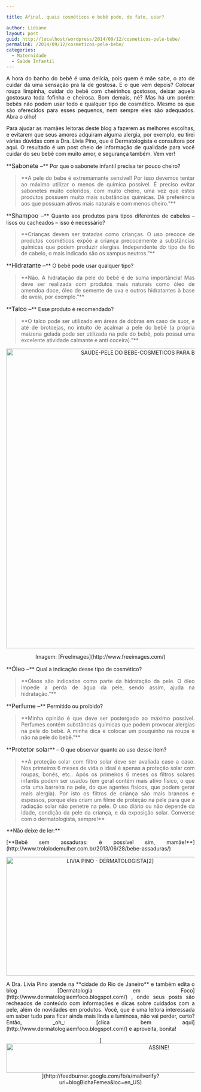 ```yaml
---

title: Afinal, quais cosméticos o bebê pode, de fato, usar?

author: Lidiane
layout: post
guid: http://localhost/wordpress/2014/09/12/cosmeticos-pele-bebe/
permalink: /2014/09/12/cosmeticos-pele-bebe/
categories:
  - Maternidade
  - Saúde Infantil
---
```

<p align="justify">
  A hora do banho do bebê é uma delícia, pois quem é mãe sabe, o ato de cuidar dá uma sensação pra lá de gostosa. E o que vem depois? Colocar roupa limpinha, cuidar do bebê com cheirinhos gostosos, deixar aquela gostosura toda fofinha e cheirosa. Bom demais, né? Mas há um porém: bebês não podem usar todo e qualquer tipo de cosmético. Mesmo os que são oferecidos para esses pequenos, nem sempre eles são adequados. Abra o olho!
</p>

<p align="justify">
  Para ajudar as mamães leitoras deste blog a fazerem as melhores escolhas, e evitarem que seus amores adquiram alguma alergia, por exemplo, eu tirei várias dúvidas com a Dra. Livia Pino, que é Dermatologista e consultora por aqui. O resultado é um post cheio de informação de qualidade para você cuidar do seu bebê com muito amor, e segurança também. Vem ver!
</p>

<p align="justify">
  **<span style="font-size: medium;">Sabonete –</span>** Por que o sabonete infantil precisa ter pouco cheiro?
</p>

> <p align="justify">
>   **A pele do bebe é extremamante sensivel! Por isso devemos tentar ao máximo utilizar o menos de química possivel. É preciso evitar sabonetes muito coloridos, com muito cheiro, uma vez que estes produtos possuem muito mais substâncias químicas. Dê preferência aos que possuam ativos mais naturais e com menos cheiro.”**
> </p>

<p align="justify">
  **<span style="font-size: medium;">Shampoo –</span>** Quanto aos produtos para tipos diferentes de cabelos – lisos ou cacheados – isso é necessário?
</p>

> <p align="justify">
>   **Crianças devem ser tratadas como crianças. O uso precoce de produtos cosméticos expõe a criança precocemente a substâncias químicas que podem produzir alergias. Independente do tipo de fio de cabelo, o mais indicado são os xampus neutros.”**
> </p>

<p align="justify">
  **<span style="font-size: medium;">Hidratante –</span>** O bebê pode usar qualquer tipo?
</p>

> <p align="justify">
>   **Não. A hidratação da pele do bebê é de suma importância! Mas deve ser realizada com produtos mais naturais como óleo de amendoa doce, óleo de semente de uva e outros hidratantes à base de aveia, por exemplo.”**
> </p>

<p align="justify">
  **<span style="font-size: medium;">Talco –</span>** Esse produto é recomendado?
</p>

> <p align="justify">
>   **O talco pode ser utilizado em áreas de dobras em caso de suor, e até de brotoejas, no intuito de acalmar a pele do bebê (a própria maizena gelada pode ser utilizada na pele do bebê, pois possui uma excelente atividade calmante e anti coceira).”**
> </p>

<p align="center">
  <a href="http://www.trololodemulher.com.br/blog/wp-content/uploads/2014/09/SAUDE-PELE-DO-BEBE-COSMETICOS-PARA-BEBE-BEBE.jpg"><img class="alignnone size-full wp-image-10393" src="http://www.trololodemulher.com.br/blog/wp-content/uploads/2014/09/SAUDE-PELE-DO-BEBE-COSMETICOS-PARA-BEBE-BEBE.jpg" alt="SAUDE-PELE DO BEBE-COSMETICOS PARA BEBE-BEBE" width="755" height="800" /></a>
</p>

<p align="center">
  Imagem: [FreeImages](http://www.freeimages.com/) 
</p>

<p align="justify">
  **<span style="font-size: medium;">Óleo –</span>** Qual a indicação desse tipo de cosmético?
</p>

> <p align="justify">
>   **Óleos são indicados como parte da hidratação da pele. O óleo impede a perda de água da pele, sendo assim, ajuda na hidratação.”**
> </p>

<p align="justify">
  **<span style="font-size: medium;">Perfume –</span>** Permitido ou proibido?
</p>

> <p align="justify">
>   **Minha opinião é que deve ser postergado ao máximo possível. Perfumes contém substâncias químicas que podem provocar alergias na pele do bebê. A minha dica e colocar um pouquinho na roupa e não na pele do bebê.”**
> </p>

<p align="justify">
  **<span style="font-size: medium;">Protetor solar</span>** – O que observar quanto ao uso desse item?
</p>

> <p align="justify">
>   **A proteção solar com filtro solar deve ser avaliada caso a caso. Nos primeiros 6 meses de vida o ideal é apenas a proteção solar com roupas, bonés, etc.. Após os primeiros 6 meses os filtros solares infantis podem ser usados (em geral contém mais ativo físico, o que cria uma barreira na pele, do que agentes fisicos, que podem gerar mais alergia). Por isto os filtros de criança são mais brancos e espessos, porque eles criam um filme de proteção na pele para que a radiação solar não penetre na pele. O uso diário ou não depende da idade, condição da pele da criança, e da exposição solar. Converse com o dermatologista, sempre!**
> </p>

<p align="justify">
  **Não deixe de ler:**
</p>

<p align="justify">
  [**Bebê sem assaduras: é possível sim, mamãe!**](http://www.trololodemulher.com.br/2013/06/28/bebe-assaduras/) 
</p>

<p align="center">
  <a href="http://www.trololodemulher.com.br/blog/wp-content/uploads/2012/09/LIVIA-PINO-DERMATOLOGISTA2.png"><img class="alignnone size-full wp-image-9123" src="http://www.trololodemulher.com.br/blog/wp-content/uploads/2012/09/LIVIA-PINO-DERMATOLOGISTA2.png" alt="LIVIA PINO - DERMATOLOGISTA[2]" width="540" height="317" /></a>
</p>

<p align="justify">
  A Dra. Livia Pino atende na **cidade do Rio de Janeiro** e também edita o blog [Dermatologia em Foco](http://www.dermatologiaemfoco.blogspot.com/) , onde seus posts são recheados de conteúdo com informações e dicas sobre cuidados com a pele, além de novidades em produtos. Você, que é uma leitora interessada em saber tudo para ficar ainda mais linda e luminosa, não vai perder, certo? Então, _oh_: [clica bem aqui](http://www.dermatologiaemfoco.blogspot.com/)  e aproveita, bonita!
</p>

<p align="center">
  [<img class="alignnone size-full wp-image-10439" src="http://www.trololodemulher.com.br/blog/wp-content/uploads/2014/09/ASSINE.png" alt="ASSINE!" width="800" height="78" />](http://feedburner.google.com/fb/a/mailverify?uri=blogBichaFemea&loc=en_US) 
</p>

<p align="justify">